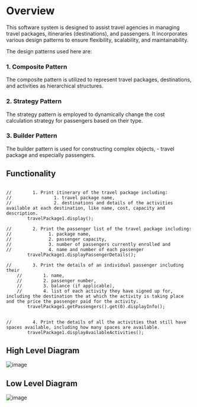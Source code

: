 # Overview

This software system is designed to assist travel agencies in managing travel packages, itineraries (destinations), and passengers. It incorporates various design patterns to ensure flexibility, scalability, and maintainability.

The design patterns used here are: 
### 1. Composite Pattern

The composite pattern is utilized to represent travel packages, destinations, and activities as hierarchical structures.

### 2. Strategy Pattern

The strategy pattern is employed to dynamically change the cost calculation strategy for passengers based on their type.

### 3. Builder Pattern

The builder pattern is used for constructing complex objects, - travel package and especially passengers.

## Functionality 

```

//        1. Print itinerary of the travel package including:
//                1. travel package name,
//                2. destinations and details of the activities available at each destination, like name, cost, capacity and description.
        travelPackage1.display();

//        2. Print the passenger list of the travel package including:
//              1. package name,
//              2. passenger capacity,
//              3. number of passengers currently enrolled and
//              4. name and number of each passenger
        travelPackage1.displayPassengerDetails();

//        3. Print the details of an individual passenger including their
    //        1. name,
    //        2. passenger number,
    //        3. balance (if applicable),
    //        4. list of each activity they have signed up for, including the destination the at which the activity is taking place and the price the passenger paid for the activity.
        travelPackage1.getPassengers().get(0).displayInfo();


//        4. Print the details of all the activities that still have spaces available, including how many spaces are available.
        travelPackage1.displayAvailableActivities();

```


## High Level Diagram
![image](https://github.com/Just-A-Pixel/Travel-Manager/assets/58350132/6ba66895-dfc7-4f73-917a-24e0e761e599)

## Low Level Diagram

![image](https://github.com/Just-A-Pixel/Travel-Manager/assets/58350132/79560ccd-7902-4882-812f-abab663e4b49)

